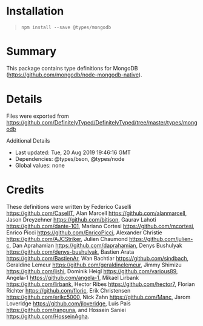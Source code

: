 # Installation
> `npm install --save @types/mongodb`

# Summary
This package contains type definitions for MongoDB (https://github.com/mongodb/node-mongodb-native).

# Details
Files were exported from https://github.com/DefinitelyTyped/DefinitelyTyped/tree/master/types/mongodb

Additional Details
 * Last updated: Tue, 20 Aug 2019 19:46:16 GMT
 * Dependencies: @types/bson, @types/node
 * Global values: none

# Credits
These definitions were written by Federico Caselli <https://github.com/CaselIT>, Alan Marcell <https://github.com/alanmarcell>, Jason Dreyzehner <https://github.com/bitjson>, Gaurav Lahoti <https://github.com/dante-101>, Mariano Cortesi <https://github.com/mcortesi>, Enrico Picci <https://github.com/EnricoPicci>, Alexander Christie <https://github.com/AJCStriker>, Julien Chaumond <https://github.com/julien-c>, Dan Aprahamian <https://github.com/daprahamian>, Denys Bushulyak <https://github.com/denys-bushulyak>, Bastien Arata <https://github.com/BastienAr>, Wan Bachtiar <https://github.com/sindbach>, Geraldine Lemeur <https://github.com/geraldinelemeur>, Jimmy Shimizu <https://github.com/jishi>, Dominik Heigl <https://github.com/various89>, Angela-1 <https://github.com/angela-1>, Mikael Lirbank <https://github.com/lirbank>, Hector Ribes <https://github.com/hector7>, Florian Richter <https://github.com/floric>, Erik Christensen <https://github.com/erikc5000>, Nick Zahn <https://github.com/Manc>, Jarom Loveridge <https://github.com/jloveridge>, Luis Pais <https://github.com/ranguna>, and Hossein Saniei <https://github.com/HosseinAgha>.
